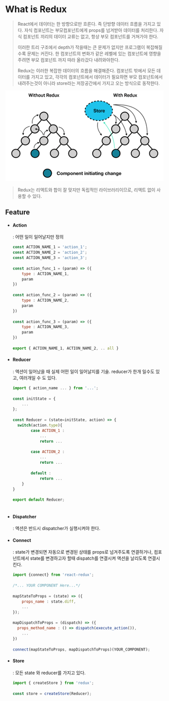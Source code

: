 # What is Redux

> React에서 데이터는 한 방향으로만 흐른다. 즉 단방향 데이터 흐름을 가지고 있다. 자식 컴포넌트는 부모컴포넌트에게 props를 넘겨받아 데이터를 처리한다. 자식 컴포넌트 끼리의 데이터 교류는 없고, 항상 부모 컴포넌트를 거쳐가야 한다. 
>
> 이러한 트리 구조에서 depth가 작을때는 큰 문제가 없지만 프로그램이 복잡해질수록 문제는 커진다. 한 컴포넌트의 변화가 같은 레벨에 있는 컴포넌트에 영향을 주려면 부모 컴포넌트 까지 따라 올라갔다 내려와야한다.
>
> Redux는 이러한 복잡한 데이터의 흐름을 해결해준다. 컴포넌트 밖에서 모든 데이터를 가지고 있고, 각각의 컴포넌트에서 데이터가 필요하면 부모 컴포넌트에서 내려주는것이 아니라 store라는 저장공간에서 가지고 오는 방식으로 동작한다.



![redux](./redux.png)



> Redux는 리액트와 합이 잘 맞지만 독립적인 라이브러리이므로, 리액트 없이 사용할 수 있다.



## Feature

- #### Action

  : 어떤 일이 일어날지만 정의

  ```javascript
  const ACTION_NAME_1 = 'action_1';
  const ACTION_NAME_2 = 'action_2';
  const ACTION_NAME_3 = 'action_3';
  
  const action_func_1 = (param) => ({
      type : ACTION_NAME_1,
      param
  })
  
  const action_func_2 = (param) => ({
      type : ACTION_NAME_2,
      param
  })
  
  const action_func_3 = (param) => ({
      type : ACTION_NAME_3,
      param
  })
  
  export { ACTION_NAME_1, ACTION_NAME_2, .. all }
  ```

  

- #### Reducer

  : 액션이 일어났을 때 실제 어떤 일이 일어날지를 기술. reducer가 한개 일수도 있고, 여러개일 수 도 있다.

  ```javascript
  import { action_name ... } from '...';
  
  const initState = {
      ...
  };
    
  const Reducer = (state=initState, action) => {
  	switch(action.type){
          case ACTION_1 : 
              ...
              return ...
  
          case ACTION_2 : 
              ...
              return ...
  
          default : 
              return ...
      }
  }
      
  export default Reducer;
     
  ```

  

- #### Dispatcher

  : 액션은 반드시 dispatcher가 실행시켜야 한다.

- #### Connect

  : state가 변경되면 자동으로 변경된 상태를 props로 넘겨주도록 연결하거나, 컴포넌트에서 state를 변경하고자 할때 dispatch를 연결시켜 액션을 날리도록 연결시킨다.

  ```javascript
  import {connect} from 'react-redux';
  
  /*... YOUR COMPONENT Here...*/
  
  mapStateToProps = (state) => ({
      props_name : state.diff,
      ...
  });
      
  mapDispatchToProps = (dispatch) => ({
  	props_method_name : () => dispatch(execute_action()),
      ...
  })
  
  connect(mapStateToProps, mapDispatchToProps)(YOUR_COMPONENT);
  ```

  

- #### Store

  : 모든 state 와 reducer를 가지고 있다.

  ```javascript
  import { createStore } from 'redux';
  
  const store = createStore(Reducer);
  ```

  
